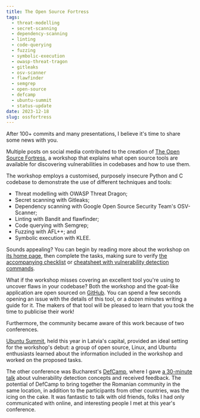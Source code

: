 ```yaml
---
title: The Open Source Fortress
tags:
  - threat-modelling
  - secret-scanning
  - dependency-scanning
  - linting
  - code-querying
  - fuzzing
  - symbolic-execution
  - owasp-threat-tragon
  - gitleaks
  - osv-scanner
  - flawfinder
  - semgrep
  - open-source
  - defcamp
  - ubuntu-summit
  - status-update
date: 2023-12-18
slug: ossfortress
---
```


After 100+ commits and many presentations, I believe it's time to share some news with you.

Multiple posts on social media contributed to the creation of [The Open Source Fortress](https://ossfortress.io), a workshop that explains what open source tools are available for discovering vulnerabilities in codebases and how to use them.

The workshop employs a customised, purposely insecure Python and C codebase to demonstrate the use of different techniques and tools:

- Threat modelling with OWASP Threat Dragon;
- Secret scanning with Gitleaks;
- Dependency scanning with Google Open Source Security Team's OSV-Scanner;
- Linting with Bandit and flawfinder;
- Code querying with Semgrep;
- Fuzzing with AFL++; and
- Symbolic execution with KLEE.

Sounds appealing? You can begin by reading more about the workshop on [its home page](https://ossfortress.io), then complete the tasks, making sure to verify [the accompanying checklist](https://ossfortress.io/checklist) or [cheatsheet with vulnerability detection commands](https://ossfortress.io/cheatsheet).

What if the workshop misses covering an excellent tool you're using to uncover flaws in your codebase? Both the workshop and the goat-like application are open sourced on [GitHub](https://github.com/iosifache/oss_fortress). You can spend a few seconds opening an issue with the details of this tool, or a dozen minutes writing a guide for it. The makers of that tool will be pleased to learn that you took the time to publicise their work!

Furthermore, the community became aware of this work because of two conferences.

[Ubuntu Summit](https://events.canonical.com/event/31/), held this year in Latvia's capital, provided an ideal setting for the workshop's debut: a group of open source, Linux, and Ubuntu enthusiasts learned about the information included in the workshop and worked on the proposed tasks.

The other conference was Bucharest's [DefCamp](https://def.camp/), where I gave [a 30-minute talk](https://ossfortress.io/defcamp) about vulnerability detection concepts and received feedback. The potential of DefCamp to bring together the Romanian community in the same location, in addition to the participants from other countries, was the icing on the cake. It was fantastic to talk with old friends, folks I had only communicated with online, and interesting people I met at this year's conference.

